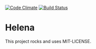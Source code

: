 [![Code Climate](https://codeclimate.com/github/gurix/helena.png)](https://codeclimate.com/github/gurix/helena) [![Build Status](https://travis-ci.org/gurix/helena.png?branch=master)](https://travis-ci.org/gurix/helena)

# Helena

This project rocks and uses MIT-LICENSE.
